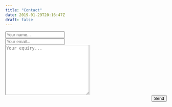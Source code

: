 ```yaml
---
title: "Contact"
date: 2019-01-29T20:16:47Z
draft: false
---
```


<form class="form" action="https://formspree.io/business@matt-h.xyz" method="POST">
    <div class="form-group">
        <input type="text" name="name" class="form-control" placeholder="Your name...">
    </div>
    <div class="form-group">
        <input type="email" name="_replyto" class="form-control" placeholder="Your email...">
    </div>
    <div class="form-group">
        <textarea name="message" cols="30" rows="10" class="form-control" placeholder="Your equiry..."></textarea>
    </div>
    <div class="form-group" style="text-align: right;">
        <input type="submit" value="Send" class="button">
    </div>
</form> 